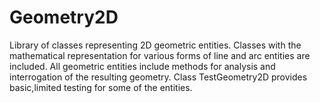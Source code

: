# Geometry2D
Library of classes representing 2D geometric entities.  Classes with the mathematical representation for various forms of line and arc entities are included.  All geometric entities include methods for analysis and interrogation of the resulting geometry.
Class TestGeometry2D provides basic,limited testing for some of the entities.
